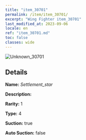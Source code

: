 ```yaml
---
title: "item_30701"
permalink: /item/item_30701/
excerpt: "Wing Fighter item_30701"
last_modified_at: 2023-09-06
locale: en
ref: "item_30701.md"
toc: false
classes: wide
---
```



 ![Unknown_30701](/images/item/Settlement_star_p.png)



## Details

 **Name:** *Settlement_star* 

 **Description:** 

 **Rarity:** 1 

 **Type:** 4 

 **Suction:** true 

 **Auto Suction:** false 



